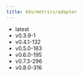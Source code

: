 ```yaml
---
title: k8s/metrics/adapter
---
```

- latest
- v0.3.9-1
- v0.4.1-132
- v0.5.0-163
- v0.6.0-195
- v0.7.3-296
- v0.8.0-316
